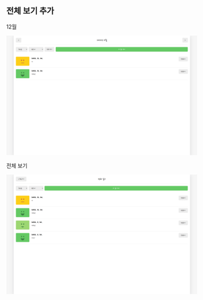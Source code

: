 ## 전체 보기 추가

12월

![image-20221220184136483](README.assets/image-20221220184136483.png)



전체 보기

![image-20221220184200201](README.assets/image-20221220184200201.png)

